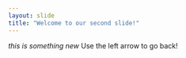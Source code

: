 ```yaml
---
layout: slide
title: "Welcome to our second slide!"
---
```

_this is something new_
Use the left arrow to go back!
